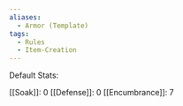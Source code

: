 ```yaml
---
aliases:
  - Armor (Template)
tags:
  - Rules
  - Item-Creation
---
```

Default Stats:

[[Soak]]: 0
[[Defense]]: 0
[[Encumbrance]]: 7